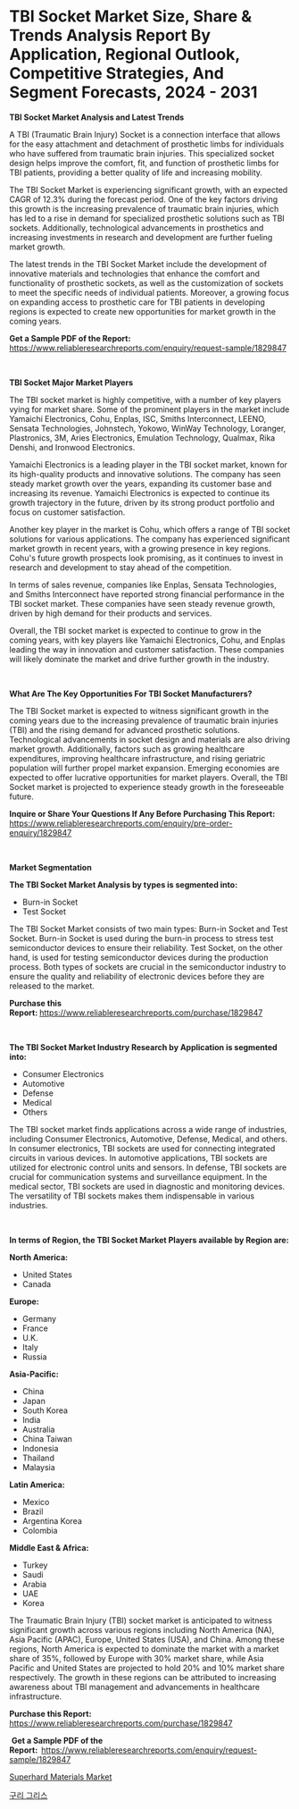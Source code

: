 <p><h1>TBI Socket Market Size, Share & Trends Analysis Report By Application, Regional Outlook, Competitive Strategies, And Segment Forecasts, 2024 - 2031</h1></p><p><strong>TBI Socket Market Analysis and Latest Trends</strong></p>
<p><p>A TBI (Traumatic Brain Injury) Socket is a connection interface that allows for the easy attachment and detachment of prosthetic limbs for individuals who have suffered from traumatic brain injuries. This specialized socket design helps improve the comfort, fit, and function of prosthetic limbs for TBI patients, providing a better quality of life and increasing mobility.</p><p>The TBI Socket Market is experiencing significant growth, with an expected CAGR of 12.3% during the forecast period. One of the key factors driving this growth is the increasing prevalence of traumatic brain injuries, which has led to a rise in demand for specialized prosthetic solutions such as TBI sockets. Additionally, technological advancements in prosthetics and increasing investments in research and development are further fueling market growth.</p><p>The latest trends in the TBI Socket Market include the development of innovative materials and technologies that enhance the comfort and functionality of prosthetic sockets, as well as the customization of sockets to meet the specific needs of individual patients. Moreover, a growing focus on expanding access to prosthetic care for TBI patients in developing regions is expected to create new opportunities for market growth in the coming years.</p></p>
<p><strong>Get a Sample PDF of the Report:&nbsp;</strong> <a href="https://www.reliableresearchreports.com/enquiry/request-sample/1829847">https://www.reliableresearchreports.com/enquiry/request-sample/1829847</a></p>
<p>&nbsp;</p>
<p><strong>TBI Socket Major Market Players</strong></p>
<p><p>The TBI socket market is highly competitive, with a number of key players vying for market share. Some of the prominent players in the market include Yamaichi Electronics, Cohu, Enplas, ISC, Smiths Interconnect, LEENO, Sensata Technologies, Johnstech, Yokowo, WinWay Technology, Loranger, Plastronics, 3M, Aries Electronics, Emulation Technology, Qualmax, Rika Denshi, and Ironwood Electronics.</p><p>Yamaichi Electronics is a leading player in the TBI socket market, known for its high-quality products and innovative solutions. The company has seen steady market growth over the years, expanding its customer base and increasing its revenue. Yamaichi Electronics is expected to continue its growth trajectory in the future, driven by its strong product portfolio and focus on customer satisfaction.</p><p>Another key player in the market is Cohu, which offers a range of TBI socket solutions for various applications. The company has experienced significant market growth in recent years, with a growing presence in key regions. Cohu's future growth prospects look promising, as it continues to invest in research and development to stay ahead of the competition.</p><p>In terms of sales revenue, companies like Enplas, Sensata Technologies, and Smiths Interconnect have reported strong financial performance in the TBI socket market. These companies have seen steady revenue growth, driven by high demand for their products and services.</p><p>Overall, the TBI socket market is expected to continue to grow in the coming years, with key players like Yamaichi Electronics, Cohu, and Enplas leading the way in innovation and customer satisfaction. These companies will likely dominate the market and drive further growth in the industry.</p></p>
<p>&nbsp;</p>
<p><strong>What Are The Key Opportunities For TBI Socket Manufacturers?</strong></p>
<p><p>The TBI Socket market is expected to witness significant growth in the coming years due to the increasing prevalence of traumatic brain injuries (TBI) and the rising demand for advanced prosthetic solutions. Technological advancements in socket design and materials are also driving market growth. Additionally, factors such as growing healthcare expenditures, improving healthcare infrastructure, and rising geriatric population will further propel market expansion. Emerging economies are expected to offer lucrative opportunities for market players. Overall, the TBI Socket market is projected to experience steady growth in the foreseeable future.</p></p>
<p><strong>Inquire or Share Your Questions If Any Before Purchasing This Report:</strong> <a href="https://www.reliableresearchreports.com/enquiry/pre-order-enquiry/1829847">https://www.reliableresearchreports.com/enquiry/pre-order-enquiry/1829847</a></p>
<p>&nbsp;</p>
<p><strong>Market Segmentation</strong></p>
<p><strong>The TBI Socket Market Analysis by types is segmented into:</strong></p>
<p><ul><li>Burn-in Socket</li><li>Test Socket</li></ul></p>
<p><p>The TBI Socket Market consists of two main types: Burn-in Socket and Test Socket. Burn-in Socket is used during the burn-in process to stress test semiconductor devices to ensure their reliability. Test Socket, on the other hand, is used for testing semiconductor devices during the production process. Both types of sockets are crucial in the semiconductor industry to ensure the quality and reliability of electronic devices before they are released to the market.</p></p>
<p><strong>Purchase this Report:&nbsp;</strong><a href="https://www.reliableresearchreports.com/purchase/1829847">https://www.reliableresearchreports.com/purchase/1829847</a></p>
<p>&nbsp;</p>
<p><strong>The TBI Socket Market Industry Research by Application is segmented into:</strong></p>
<p><ul><li>Consumer Electronics</li><li>Automotive</li><li>Defense</li><li>Medical</li><li>Others</li></ul></p>
<p><p>The TBI socket market finds applications across a wide range of industries, including Consumer Electronics, Automotive, Defense, Medical, and others. In consumer electronics, TBI sockets are used for connecting integrated circuits in various devices. In automotive applications, TBI sockets are utilized for electronic control units and sensors. In defense, TBI sockets are crucial for communication systems and surveillance equipment. In the medical sector, TBI sockets are used in diagnostic and monitoring devices. The versatility of TBI sockets makes them indispensable in various industries.</p></p>
<p>&nbsp;</p>
<p><strong>In terms of Region, the TBI Socket Market Players available by Region are:</strong></p>
<p>
    <p> <strong> North America: </strong>
        <ul>
            <li>United States</li>
            <li>Canada</li>
        </ul>
        </p> 
    <p> <strong> Europe: </strong>
        <ul>
            <li>Germany</li>
            <li>France</li>
            <li>U.K.</li>
            <li>Italy</li>
            <li>Russia</li>
        </ul>
        </p> 
    <p> <strong> Asia-Pacific: </strong>
        <ul>
            <li>China</li>
            <li>Japan</li>
            <li>South Korea</li>
            <li>India</li>
            <li>Australia</li>
            <li>China Taiwan</li>
            <li>Indonesia</li>
            <li>Thailand</li>
            <li>Malaysia</li>
        </ul>
        </p> 
    <p> <strong> Latin America: </strong>
        <ul>
            <li>Mexico</li>
            <li>Brazil</li>
            <li>Argentina Korea</li>
            <li>Colombia</li>
        </ul>
        </p> 
    <p> <strong> Middle East & Africa: </strong>
        <ul>
            <li>Turkey</li>
            <li>Saudi</li>
            <li>Arabia</li>
            <li>UAE</li>
            <li>Korea</li>
        </ul>
    </p>
    </p>
<p><p>The Traumatic Brain Injury (TBI) socket market is anticipated to witness significant growth across various regions including North America (NA), Asia Pacific (APAC), Europe, United States (USA), and China. Among these regions, North America is expected to dominate the market with a market share of 35%, followed by Europe with 30% market share, while Asia Pacific and United States are projected to hold 20% and 10% market share respectively. The growth in these regions can be attributed to increasing awareness about TBI management and advancements in healthcare infrastructure.</p></p>
<p><strong>Purchase this Report: </strong><a href="https://www.reliableresearchreports.com/purchase/1829847">https://www.reliableresearchreports.com/purchase/1829847</a></p>
<p>&nbsp;<strong>Get a Sample PDF of the Report:&nbsp;&nbsp;</strong><a href="https://www.reliableresearchreports.com/enquiry/request-sample/1829847">https://www.reliableresearchreports.com/enquiry/request-sample/1829847</a></p>
<p><strong></strong></p>
<p><p><a href="https://spotless-saver-8fd.notion.site/Superhard-Materials-Market-Research-Report-Unlocks-Analysis-on-the-Market-Financial-Status-Market-S-317232a390c6479c9ddcbd88364e1a69">Superhard Materials Market</a></p><p><a href="https://github.com/sougarounis/Market-Research-Report-List-3/blob/main/541722112351.md">구리 그리스</a></p></p>